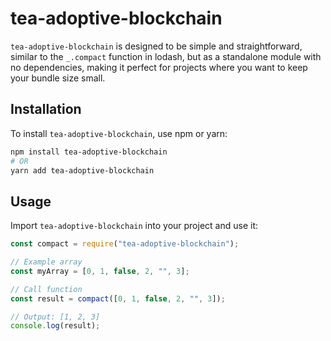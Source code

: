 # tea-adoptive-blockchain

`tea-adoptive-blockchain` is designed to be simple and straightforward, similar to the `_.compact` function in lodash, but as a standalone module with no dependencies, making it perfect for projects where you want to keep your bundle size small.

## Installation

To install `tea-adoptive-blockchain`, use npm or yarn:

```bash
npm install tea-adoptive-blockchain
# OR
yarn add tea-adoptive-blockchain
```

## Usage

Import `tea-adoptive-blockchain` into your project and use it:

```javascript
const compact = require("tea-adoptive-blockchain");

// Example array
const myArray = [0, 1, false, 2, "", 3];

// Call function
const result = compact([0, 1, false, 2, "", 3]);

// Output: [1, 2, 3]
console.log(result);
```

